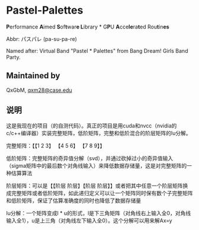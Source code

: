 # Pastel-Palettes

**P**erformance **A**imed **S**of**t**war**e L**ibrary * G**P**U **A**cce**le**ra**t**ed Rou**t**in**es**

Abbr: パスパレ (pa-su-pa-re)

Named after: Virtual Band "Pastel * Palettes" from Bang Dream! Girls Band Party.

## Maintained by

QxGbM, qxm28@case.edu

## 说明

这是我现在的项目（的自测代码）。真正的项目是用cuda和nvcc（nvidia的c/c++编译器）实装完整矩阵，低阶矩阵，完整和低阶混合的阶层矩阵的lu分解。

完整矩阵：【【1 2 3】 【4 5 6】 【7 8 9】】

低阶矩阵：完整矩阵的奇异值分解（svd），并通过砍掉过小的奇异值输入（sigma矩阵中的最后数个对角线输入）来降低数据存储量，这是对完整矩阵的一种估算算法

阶层矩阵：可以是【【阶层 阶层】【阶层 阶层】】或者把其中任意一个阶层矩阵换成完整矩阵或者低阶矩阵，如此递归定义可以让一个矩阵同时保有数个子完整矩阵和低阶矩阵，保证了估算准确度的同时也降低了数据存储量

lu分解：一个矩阵变成l * u的形式，l是下三角矩阵（对角线右上输入全0，对角线输入全1），u是上三角（对角线左下输入全0）。这个分解可以用来解Ax=y
